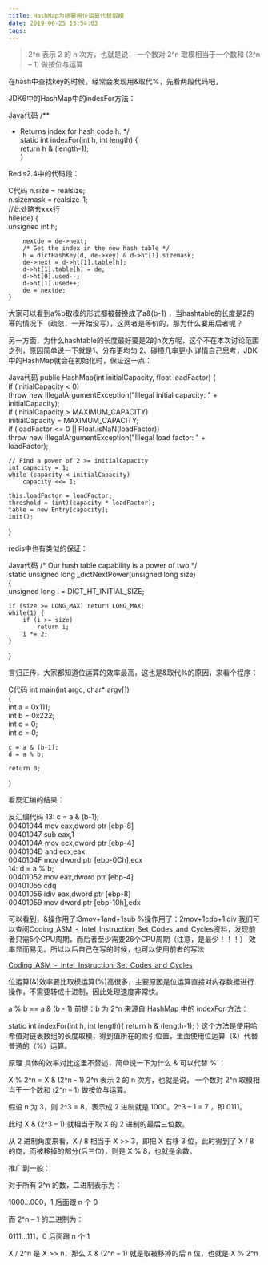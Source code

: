```yaml
---
title: HashMap为啥要用位运算代替取模
date: 2019-06-25 15:54:03
tags:
---
```


> 2^n 表示 2 的 n 次方，也就是说， 一个数对 2^n 取模相当于一个数和 (2^n – 1) 做按位与运算

在hash中查找key的时候，经常会发现用&取代%，先看两段代码吧，

JDK6中的HashMap中的indexFor方法：

Java代码
/** 
 * Returns index for hash code h. 
 */  
static int indexFor(int h, int length) {  
    return h & (length-1);  
}  

Redis2.4中的代码段：

C代码
n.size = realsize;  
n.sizemask = realsize-1;  
//此处略去xxx行  
hile(de) {  
        unsigned int h;  
  
        nextde = de->next;  
        /* Get the index in the new hash table */  
        h = dictHashKey(d, de->key) & d->ht[1].sizemask;  
        de->next = d->ht[1].table[h];  
        d->ht[1].table[h] = de;  
        d->ht[0].used--;  
        d->ht[1].used++;  
        de = nextde;  
    }  

大家可以看到a%b取模的形式都被替换成了a&(b-1) ，当hashtable的长度是2的幂的情况下（疏忽，一开始没写），这两者是等价的，那为什么要用后者呢？

另一方面，为什么hashtable的长度最好要是2的n次方呢，这个不在本次讨论范围之列，原因简单说一下就是1、分布更均匀 2、碰撞几率更小  详情自己思考，JDK中的HashMap就会在初始化时，保证这一点：

Java代码
public HashMap(int initialCapacity, float loadFactor) {  
    if (initialCapacity < 0)  
        throw new IllegalArgumentException("Illegal initial capacity: " +  
                                           initialCapacity);  
    if (initialCapacity > MAXIMUM_CAPACITY)  
        initialCapacity = MAXIMUM_CAPACITY;  
    if (loadFactor <= 0 || Float.isNaN(loadFactor))  
        throw new IllegalArgumentException("Illegal load factor: " +  
                                           loadFactor);  
  
    // Find a power of 2 >= initialCapacity  
    int capacity = 1;  
    while (capacity < initialCapacity)  
        capacity <<= 1;  
  
    this.loadFactor = loadFactor;  
    threshold = (int)(capacity * loadFactor);  
    table = new Entry[capacity];  
    init();  
}  

redis中也有类似的保证：

Java代码
/* Our hash table capability is a power of two */  
static unsigned long _dictNextPower(unsigned long size)  
{  
    unsigned long i = DICT_HT_INITIAL_SIZE;  
  
    if (size >= LONG_MAX) return LONG_MAX;  
    while(1) {  
        if (i >= size)  
            return i;  
        i *= 2;  
    }  
}  

言归正传，大家都知道位运算的效率最高，这也是&取代%的原因，来看个程序：

C代码
int main(int argc, char* argv[])  
{  
    int a = 0x111;  
    int b = 0x222;  
    int c = 0;  
    int d = 0;  
  
    c = a & (b-1);  
    d = a % b;  
  
    return 0;  
}  
 
看反汇编的结果：

反汇编代码
13:       c = a & (b-1);  
00401044   mov         eax,dword ptr [ebp-8]  
00401047   sub         eax,1  
0040104A   mov         ecx,dword ptr [ebp-4]  
0040104D   and         ecx,eax  
0040104F   mov         dword ptr [ebp-0Ch],ecx  
14:       d = a % b;  
00401052   mov         eax,dword ptr [ebp-4]  
00401055   cdq  
00401056   idiv        eax,dword ptr [ebp-8]  
00401059   mov         dword ptr [ebp-10h],edx  
 
可以看到，&操作用了:3mov+1and+1sub  %操作用了：2mov+1cdp+1idiv
我们可以查阅Coding_ASM_-_Intel_Instruction_Set_Codes_and_Cycles资料，发现前者只需5个CPU周期，而后者至少需要26个CPU周期（注意，是最少！！！） 效率显而易见。所以以后自己在写的时候，也可以使用前者的写法

[Coding_ASM_-_Intel_Instruction_Set_Codes_and_Cycles](http://dl.iteye.com/topics/download/f54b6676-ee28-3223-890a-6e6bf1087309)


位运算(&)效率要比取模运算(%)高很多，主要原因是位运算直接对内存数据进行操作，不需要转成十进制，因此处理速度非常快。

a % b == a & (b - 1)
前提：b 为 2^n
来源自 HashMap
中的 indexFor
方法：

static int indexFor(int h, int length){
   return h & (length-1);
}
这个方法是使用哈希值对链表数组的长度取模，得到值所在的索引位置，里面使用位运算（&）代替普通的（%）运算。

原理
具体的效率对比这里不赘述，简单说一下为什么 &
可以代替 %
：

X % 2^n = X & (2^n - 1)
2^n 表示 2 的 n 次方，也就是说， 一个数对 2^n 取模相当于一个数和 (2^n – 1) 做按位与运算。

假设 n 为 3，则 2^3 = 8，表示成 2 进制就是 1000。2^3 – 1 = 7 ，即 0111。

此时 X & (2^3 – 1) 就相当于取 X 的 2 进制的最后三位数。

从 2 进制角度来看，X / 8 相当于 X >> 3，即把 X 右移 3 位，此时得到了 X / 8 的商，而被移掉的部分(后三位)，则是 X % 8，也就是余数。

推广到一般：

对于所有 2^n 的数，二进制表示为：

1000…000，1 后面跟 n 个 0

而 2^n – 1 的二进制为：

0111…111，0 后面跟 n 个 1

X / 2^n 是 X >> n，那么 X & (2^n – 1) 就是取被移掉的后 n 位，也就是 X % 2^n